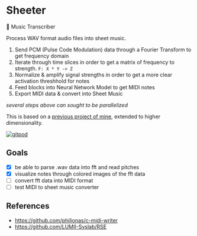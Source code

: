 # Sheeter
🎵 Music Transcriber

Process WAV format audio files into sheet music.
1. Send PCM (Pulse Code Modulation) data through a Fourier Transform to get frequency domain
2. Iterate through time slices in order to get a matrix of frequency to strength. `F: X * Y -> Z`
3. Normalize & amplify signal strengths in order to get a more clear activation threshhold for notes
4. Feed blocks into Neural Network Model to get MIDI notes
5. Export MIDI data & convert into Sheet Music

*several steps above can sought to be parallelized*

This is based on a [previous project of mine](https://github.com/ndbaker1/WAV-analyzer), extended to higher dimensionality.

[![gitpod](https://gitpod.io/button/open-in-gitpod.svg)](https://gitpod.io/from-referrer)

## Goals
- [x] be able to parse .wav data into fft and read pitches
- [x] visualize notes through colored images of the fft data
- [ ] convert fft data into MIDI format
- [ ] test MIDI to sheet music converter

## References
- https://github.com/philjonas/c-midi-writer
- https://github.com/LUMII-Syslab/RSE